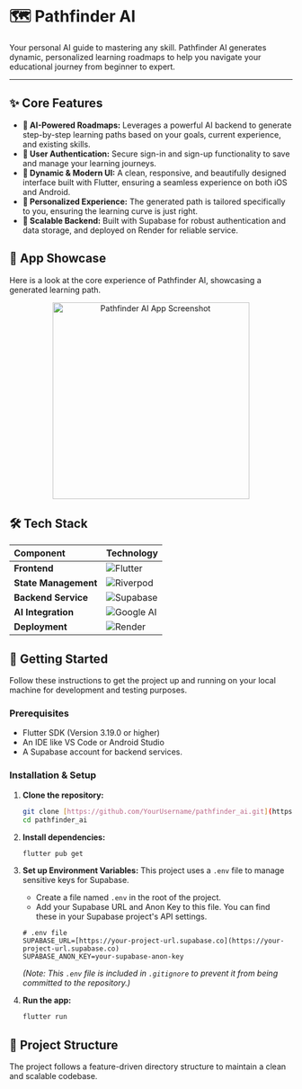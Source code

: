 # 🗺️ Pathfinder AI


Your personal AI guide to mastering any skill. Pathfinder AI generates dynamic, personalized learning roadmaps to help you navigate your educational journey from beginner to expert.

---

## ✨ Core Features

* **🤖 AI-Powered Roadmaps:** Leverages a powerful AI backend to generate step-by-step learning paths based on your goals, current experience, and existing skills.
* **👤 User Authentication:** Secure sign-in and sign-up functionality to save and manage your learning journeys.
* **🎨 Dynamic & Modern UI:** A clean, responsive, and beautifully designed interface built with Flutter, ensuring a seamless experience on both iOS and Android.
* **📝 Personalized Experience:** The generated path is tailored specifically to you, ensuring the learning curve is just right.
* **🚀 Scalable Backend:** Built with Supabase for robust authentication and data storage, and deployed on Render for reliable service.

## 📱 App Showcase

Here is a look at the core experience of Pathfinder AI, showcasing a generated learning path.


<p align="center">
  <img src="https://github.com/user-attachments/assets/30c66c88-5319-4f8a-a1af-35395995af8d" alt="Pathfinder AI App Screenshot" width="350"/>
</p>

## 🛠️ Tech Stack

| Component          | Technology                                                                                                                              |
| :----------------- | :-------------------------------------------------------------------------------------------------------------------------------------- |
| **Frontend** | ![Flutter](https://img.shields.io/badge/Flutter-02569B?style=for-the-badge&logo=flutter&logoColor=white)                                    |
| **State Management** | ![Riverpod](https://img.shields.io/badge/Riverpod-2.5.1-blue?style=for-the-badge)                                                       |
| **Backend Service** | ![Supabase](https://img.shields.io/badge/Supabase-36AD6A?style=for-the-badge&logo=supabase&logoColor=white)                               |
| **AI Integration** | ![Google AI](https://img.shields.io/badge/Google_AI-4285F4?style=for-the-badge&logo=google&logoColor=white)                                |
| **Deployment** | ![Render](https://img.shields.io/badge/Render-46E3B7?style=for-the-badge&logo=render&logoColor=white)                                      |

## 🚀 Getting Started

Follow these instructions to get the project up and running on your local machine for development and testing purposes.

### Prerequisites

* Flutter SDK (Version 3.19.0 or higher)
* An IDE like VS Code or Android Studio
* A Supabase account for backend services.

### Installation & Setup

1.  **Clone the repository:**
    ```sh
    git clone [https://github.com/YourUsername/pathfinder_ai.git](https://github.com/YourUsername/pathfinder_ai.git)
    cd pathfinder_ai
    ```

2.  **Install dependencies:**
    ```sh
    flutter pub get
    ```

3.  **Set up Environment Variables:**
    This project uses a `.env` file to manage sensitive keys for Supabase.
    * Create a file named `.env` in the root of the project.
    * Add your Supabase URL and Anon Key to this file. You can find these in your Supabase project's API settings.

    ```
    # .env file
    SUPABASE_URL=[https://your-project-url.supabase.co](https://your-project-url.supabase.co)
    SUPABASE_ANON_KEY=your-supabase-anon-key
    ```
    *(Note: This `.env` file is included in `.gitignore` to prevent it from being committed to the repository.)*

4.  **Run the app:**
    ```sh
    flutter run
    ```

## 📂 Project Structure

The project follows a feature-driven directory structure to maintain a clean and scalable codebase.
